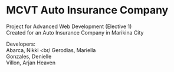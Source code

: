 # MCVT Auto Insurance Company

Project for Advanced Web Development (Elective 1) <br/>
Created for an Auto Insurance Company in Marikina City <br/>

Developers: <br/>
Abarca, Nikki <br/
Gerodias, Mariella <br/>
Gonzales, Denielle <br/>
Villon, Arjan Heaven <br/>
